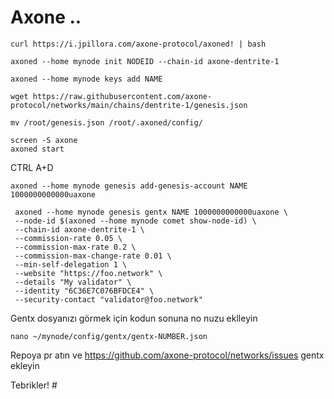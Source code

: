 # Axone ..

    curl https://i.jpillora.com/axone-protocol/axoned! | bash

    axoned --home mynode init NODEID --chain-id axone-dentrite-1

    axoned --home mynode keys add NAME

    wget https://raw.githubusercontent.com/axone-protocol/networks/main/chains/dentrite-1/genesis.json

    mv /root/genesis.json /root/.axoned/config/

    screen -S axone
    axoned start

CTRL A+D

    axoned --home mynode genesis add-genesis-account NAME 1000000000000uaxone
    
     axoned --home mynode genesis gentx NAME 1000000000000uaxone \
     --node-id $(axoned --home mynode comet show-node-id) \
     --chain-id axone-dentrite-1 \
     --commission-rate 0.05 \
     --commission-max-rate 0.2 \
     --commission-max-change-rate 0.01 \
     --min-self-delegation 1 \
     --website "https://foo.network" \
     --details "My validator" \
     --identity "6C36E7C076BFDCE4" \
     --security-contact "validator@foo.network"

Gentx dosyanızı görmek için kodun sonuna no nuzu eklleyin

    nano ~/mynode/config/gentx/gentx-NUMBER.json

Repoya pr atın ve https://github.com/axone-protocol/networks/issues gentx ekleyin

Tebrikler! #
